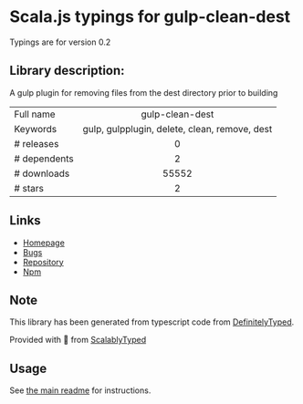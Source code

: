 
# Scala.js typings for gulp-clean-dest

Typings are for version 0.2

## Library description:
A gulp plugin for removing files from the dest directory prior to building

|                    |                 |
| ------------------ | :-------------: |
| Full name          | gulp-clean-dest |
| Keywords           | gulp, gulpplugin, delete, clean, remove, dest |
| # releases         | 0 |
| # dependents       | 2 |
| # downloads        | 55552 |
| # stars            | 2 |

## Links
- [Homepage](https://github.com/clark800/gulp-clean-dest)
- [Bugs](https://github.com/clark800/gulp-clean-dest/issues)
- [Repository](https://github.com/clark800/gulp-clean-dest)
- [Npm](https://www.npmjs.com/package/gulp-clean-dest)
    


## Note
This library has been generated from typescript code from [DefinitelyTyped](https://definitelytyped.org).

Provided with :purple_heart: from [ScalablyTyped](https://github.com/oyvindberg/ScalablyTyped)

## Usage
See [the main readme](../../readme.md) for instructions.


